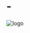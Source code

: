 # -
![logo](https://github.com/pointertobios/-/assets/84652600/9e780853-c3a4-4976-930b-ec6576fafd09)
